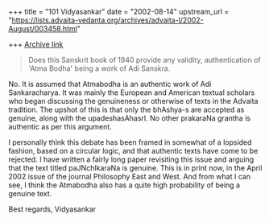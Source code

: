 +++
title = "101 Vidyasankar"
date = "2002-08-14"
upstream_url = "https://lists.advaita-vedanta.org/archives/advaita-l/2002-August/003458.html"

+++
[Archive link](https://lists.advaita-vedanta.org/archives/advaita-l/2002-August/003458.html)

>Does this Sanskrit book of 1940 provide any validity,
>authentication of 'Atma Bodha' being a work of Adi
>Sanskra.
>

No. It is assumed that Atmabodha is an authentic work of Adi Sankaracharya.
It was mainly the European and American textual scholars who began
discussing the genuineness or otherwise of texts in the Advaita tradition.
The upshot of this is that only the bhAshya-s are accepted as genuine,
along with the upadeshasAhasrI. No other prakaraNa grantha is authentic as
per this argument.

I personally think this debate has been framed in somewhat of a lopsided
fashion, based on a circular logic, and that authentic texts have come to
be rejected. I have written a fairly long paper revisiting this issue and
arguing that the text titled paJNchIkaraNa is genuine. This is in print
now, in the April 2002 issue of the journal Philosophy East and West. And
from what I can see, I think the Atmabodha also has a quite high
probability of being a genuine text.

Best regards,
Vidyasankar

